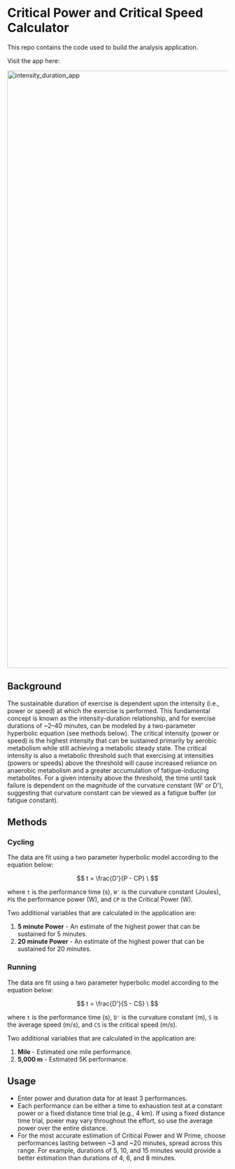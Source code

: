 # Critical Power and Critical Speed Calculator

This repo contains the code used to build the analysis application.

Visit the app here:

<img width="1363" alt="intensity_duration_app" src="https://github.com/user-attachments/assets/c4f35b0a-7335-4fcd-94f9-d9c356d3ac7d" />


## Background

The sustainable duration of exercise is dependent upon the intensity (i.e., power or speed) at which the exercise is performed. This fundamental concept is known as the intensity-duration relationship, and for exercise durations of ~2–40 minutes, can be modeled by a two-parameter hyperbolic equation (see methods below). The critical intensity (power or speed) is the highest intensity that can be sustained primarily by aerobic metabolism while still achieving a metabolic steady state. The critical intensity is also a metabolic threshold such that exercising at intensities (powers or speeds) above the threshold will cause increased reliance on anaerobic metabolism and a greater accumulation of fatigue-inducing metabolites. For a given intensity above the threshold, the time until task failure is dependent on the magnitude of the curvature constant (W' or D'), suggesting that curvature constant can be viewed as a fatigue buffer (or fatigue constant). 


## Methods

### Cycling
The data are fit using a two parameter hyperbolic model according to the equation below:

$$
t = \frac{D'}{P - CP} \
$$

where `t` is the performance time (s), `W'` is the curvature constant (Joules), `P`is the performance power (W), and `CP` is the Critical Power (W). 

Two additional variables that are calculated in the application are:

1. **5 minute Power** - An estimate of the highest power that can be sustained for 5 minutes.
2. **20 minute Power** - An estimate of the highest power that can be sustained for 20 minutes.


### Running
The data are fit using a two parameter hyperbolic model according to the equation below:

$$
t = \frac{D'}{S - CS} \
$$

where `t` is the performance time (s), `D'` is the curvature constant (m), `S` is the average speed (m/s), and `CS` is the critical speed (m/s).

Two additional variables that are calculated in the application are:

1. **Mile** - Estimated one mile performance.
2. **5,000 m** - Estimated 5K performance.


## Usage

- Enter power and duration data for at least 3 performances.
- Each performance can be either a time to exhaustion test at a constant power or a fixed distance time trial (e.g., 4 km). If using a fixed distance time trial, power may vary throughout the effort, so use the average power over the entire distance.
- For the most accurate estimation of Critical Power and W Prime, choose performances lasting between ~3 and ~20 minutes, spread across this range. For example, durations of 5, 10, and 15 minutes would provide a better estimation than durations of 4, 6, and 8 minutes.
